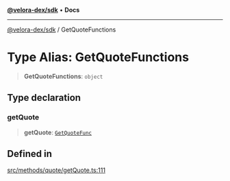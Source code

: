 [**@velora-dex/sdk**](../README.md) • **Docs**

***

[@velora-dex/sdk](../globals.md) / GetQuoteFunctions

# Type Alias: GetQuoteFunctions

> **GetQuoteFunctions**: `object`

## Type declaration

### getQuote

> **getQuote**: [`GetQuoteFunc`](../-internal-/interfaces/GetQuoteFunc.md)

## Defined in

[src/methods/quote/getQuote.ts:111](https://github.com/paraswap/paraswap-sdk/blob/master/src/methods/quote/getQuote.ts#L111)
